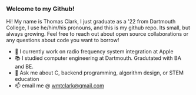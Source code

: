 ### Welcome to my Github! 

Hi! My name is Thomas Clark, I just graduate as a '22 from Dartmouth College, I use he/him/his pronouns, and this is my github repo. Its small, but always growing. Feel free to reach out about open source collaborations or any questions about code you want to borrow! 

* 🍎 I currently work on radio frequency system integration at Apple
* 📚 I studied computer engineering at Dartmouth. Gradutated with BA and BE. 
* 💬 Ask me about C, backend programming, algorithm design, or STEM education
* 📫 email me @ [wmtclark@gmail.com](mailto:wmtclark@gmail.com)

